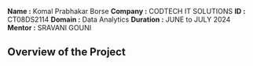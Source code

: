 **Name :** Komal Prabhakar Borse
**Company :**  CODTECH IT SOLUTIONS
**ID :** CT08DS2114
**Domain :** Data Analytics
**Duration :** JUNE to JULY 2024
**Mentor :** SRAVANI GOUNI

## Overview of the Project
